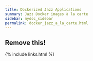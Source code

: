 ```yaml
---
title: Dockerized Jazz Applications
summary: Jazz Docker images à la carte
sidebar: mydoc_sidebar
permalink: docker_jazz_a_la_carte.html
---
```


## Remove this!

{% include links.html %}
